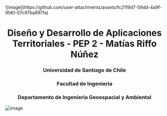<div align="left">
  <p>![image](https://github.com/user-attachments/assets/fc2119d7-58dd-4a9f-9fd0-07c97ba997fa)
</p>
</div>

<div align="center">
  <h1>Diseño y Desarrollo de Aplicaciones Territoriales - PEP 2 - Matías Riffo Núñez</h1>
</div>

<div align="center">
  <h3>Universidad de Santiago de Chile</h3>
  <h3>Facultad de Ingeniería</h3>
  <h3>Departamento de Ingeniería Geoespacial y Ambiental</h3>
</div>


![image](https://github.com/user-attachments/assets/e90a9632-ef98-4f7f-b54f-c0a4a17fb33e)
